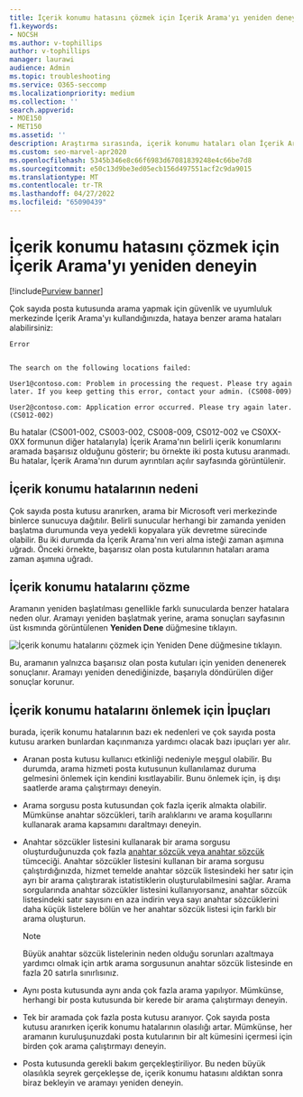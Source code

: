 ```yaml
---
title: İçerik konumu hatasını çözmek için İçerik Arama'yı yeniden deneyin
f1.keywords:
- NOCSH
ms.author: v-tophillips
author: v-tophillips
manager: laurawi
audience: Admin
ms.topic: troubleshooting
ms.service: O365-seccomp
ms.localizationpriority: medium
ms.collection: ''
search.appverid:
- MOE150
- MET150
ms.assetid: ''
description: Araştırma sırasında, içerik konumu hataları olan İçerik Aramalarını çözmek için Yeniden Dene düğmesini kullanabilirsiniz.
ms.custom: seo-marvel-apr2020
ms.openlocfilehash: 5345b346e8c66f6983d67081839248e4c66be7d8
ms.sourcegitcommit: e50c13d9be3ed05ecb156d497551acf2c9da9015
ms.translationtype: MT
ms.contentlocale: tr-TR
ms.lasthandoff: 04/27/2022
ms.locfileid: "65090439"
---
```

# <a name="retry-a-content-search-to-resolve-a-content-location-error"></a>İçerik konumu hatasını çözmek için İçerik Arama'yı yeniden deneyin

[!include[Purview banner](../includes/purview-rebrand-banner.md)]

Çok sayıda posta kutusunda arama yapmak için güvenlik ve uyumluluk merkezinde İçerik Arama'yı kullandığınızda, hataya benzer arama hataları alabilirsiniz:

```text
Error


The search on the following locations failed:

User1@contoso.com: Problem in processing the request. Please try again later. If you keep getting this error, contact your admin. (CS008-009)

User2@contoso.com: Application error occurred. Please try again later. (CS012-002)
```

Bu hatalar (CS001-002, CS003-002, CS008-009, CS012-002 ve CS0XX-0XX formunun diğer hatalarıyla) İçerik Arama'nın belirli içerik konumlarını aramada başarısız olduğunu gösterir; bu örnekte iki posta kutusu aranmadı. Bu hatalar, İçerik Arama'nın durum ayrıntıları açılır sayfasında görüntülenir.

## <a name="cause-of-content-location-errors"></a>İçerik konumu hatalarının nedeni

Çok sayıda posta kutusu aranırken, arama bir Microsoft veri merkezinde binlerce sunucuya dağıtılır. Belirli sunucular herhangi bir zamanda yeniden başlatma durumunda veya yedekli kopyalara yük devretme sürecinde olabilir. Bu iki durumda da İçerik Arama'nın veri alma isteği zaman aşımına uğradı. Önceki örnekte, başarısız olan posta kutularının hataları arama zaman aşımına uğradı.

## <a name="resolving-content-location-errors"></a>İçerik konumu hatalarını çözme

Aramanın yeniden başlatılması genellikle farklı sunucularda benzer hatalara neden olur. Aramayı yeniden başlatmak yerine, arama sonuçları sayfasının üst kısmında görüntülenen **Yeniden Dene** düğmesine tıklayın.

![İçerik konumu hatalarını çözmek için Yeniden Dene düğmesine tıklayın.](../media/retrycontentsearch3.png)

Bu, aramanın yalnızca başarısız olan posta kutuları için yeniden denenerek sonuçlanır. Aramayı yeniden denediğinizde, başarıyla döndürülen diğer sonuçlar korunur.

## <a name="tips-to-avoid-content-location-errors"></a>İçerik konumu hatalarını önlemek için İpuçları

burada, içerik konumu hatalarının bazı ek nedenleri ve çok sayıda posta kutusu ararken bunlardan kaçınmanıza yardımcı olacak bazı ipuçları yer alır.

- Aranan posta kutusu kullanıcı etkinliği nedeniyle meşgul olabilir. Bu durumda, arama hizmeti posta kutusunun kullanılamaz duruma gelmesini önlemek için kendini kısıtlayabilir. Bunu önlemek için, iş dışı saatlerde arama çalıştırmayı deneyin.

- Arama sorgusu posta kutusundan çok fazla içerik almakta olabilir. Mümkünse anahtar sözcükleri, tarih aralıklarını ve arama koşullarını kullanarak arama kapsamını daraltmayı deneyin.

- Anahtar sözcükler listesini kullanarak bir arama sorgusu oluşturduğunuzda çok fazla [anahtar sözcük veya anahtar sözcük](view-keyword-statistics-for-content-search.md#get-keyword-statistics-for-searches) tümceciği. Anahtar sözcükler listesini kullanan bir arama sorgusu çalıştırdığınızda, hizmet temelde anahtar sözcük listesindeki her satır için ayrı bir arama çalıştırarak istatistiklerin oluşturulabilmesini sağlar. Arama sorgularında anahtar sözcükler listesini kullanıyorsanız, anahtar sözcük listesindeki satır sayısını en aza indirin veya sayı anahtar sözcüklerini daha küçük listelere bölün ve her anahtar sözcük listesi için farklı bir arama oluşturun.

  > [!NOTE]
  > Büyük anahtar sözcük listelerinin neden olduğu sorunları azaltmaya yardımcı olmak için artık arama sorgusunun anahtar sözcük listesinde en fazla 20 satırla sınırlısınız.

- Aynı posta kutusunda aynı anda çok fazla arama yapılıyor. Mümkünse, herhangi bir posta kutusunda bir kerede bir arama çalıştırmayı deneyin.

- Tek bir aramada çok fazla posta kutusu aranıyor. Çok sayıda posta kutusu aranırken içerik konumu hatalarının olasılığı artar. Mümkünse, her aramanın kuruluşunuzdaki posta kutularının bir alt kümesini içermesi için birden çok arama çalıştırmayı deneyin.

- Posta kutusunda gerekli bakım gerçekleştiriliyor. Bu neden büyük olasılıkla seyrek gerçekleşse de, içerik konumu hatasını aldıktan sonra biraz bekleyin ve aramayı yeniden deneyin.
